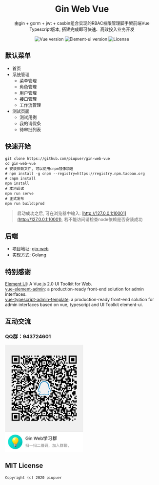 <h1 align="center">Gin Web Vue</h1>

<div align="center">
由gin + gorm + jwt + casbin组合实现的RBAC权限管理脚手架前端Vue Typescript版本, 搭建完成即可快速、高效投入业务开发
<p align="center">
<img src="https://img.shields.io/badge/Vue-2.6.11-brightgreen" alt="Vue version"/>
<img src="https://img.shields.io/badge/ElementUI-2.13.0-brightgreen" alt="Element-ui version"/>
<img src="https://img.shields.io/github/license/piupuer/gin-web-vue" alt="License"/>
</p>
</div>

## 默认菜单

- 首页
- 系统管理
  - 菜单管理
  - 角色管理
  - 用户管理
  - 接口管理
  - 工作流管理
- 测试页面
  - 测试用例
  - 我的请假条
  - 待审批列表

## 快速开始

```
git clone https://github.com/piupuer/gin-web-vue
cd gin-web-vue
# 安装依赖文件, 可以使用cnpm镜像加速
# npm install -g cnpm --registry=https://registry.npm.taobao.org
# cnpm install
npm install
# 本地调试
npm run serve
# 正式发布
npm run build:prod
```

> 启动成功之后, 可在浏览器中输入: [http://127.0.0.1:10001](http://127.0.0.1:10001), 若不能访问请检查node依赖是否安装成功

## 后端

- 项目地址: [gin-web](https://github.com/piupuer/gin-web)
- 实现方式: Golang

## 特别感谢

[Element UI](https://github.com/ElemeFE/element): A Vue.js 2.0 UI Toolkit for Web.
<br/>
[vue-element-admin](https://github.com/PanJiaChen/vue-element-admin): a production-ready front-end solution for admin interfaces.
<br/>
[vue-typescript-admin-template](https://github.com/Armour/vue-typescript-admin-template): a production-ready front-end solution for admin interfaces based on vue, typescript and UI Toolkit element-ui.
<br/>

## 互动交流

### QQ群：943724601

<img src="https://github.com/piupuer/gin-web-images/blob/master/contact/qq_group.jpeg?raw=true" width="256" alt="QQ群" />

## MIT License

    Copyright (c) 2020 piupuer
